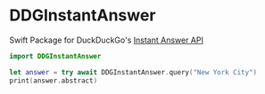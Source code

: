 # DDGInstantAnswer

Swift Package for DuckDuckGo's [Instant Answer API](https://duckduckgo.com/api)

```Swift
import DDGInstantAnswer

let answer = try await DDGInstantAnswer.query("New York City")
print(answer.abstract)
```
